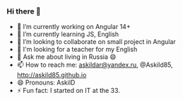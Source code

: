### Hi there 👋

- 🔭 I’m currently working on Angular 14+
- 🌱 I’m currently learning JS, English
- 👯 I’m looking to collaborate on small project in Angular
- 🤔 I'm looking for a teacher for my English
- 💬 Ask me about living in Russia 😄
- 📫 How to reach me: askildar@yandex.ru, @Askild85, http://askild85.github.io
- 😄 Pronouns: AskilD
- ⚡ Fun fact: I started on IT at the 33.

